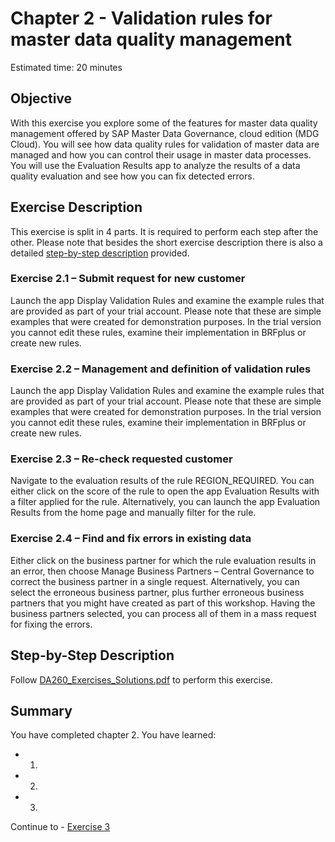 # Chapter 2 - Validation rules for master data quality management

Estimated time: 20 minutes

## Objective

With this exercise you explore some of the features for master data quality management offered by SAP Master Data Governance, cloud edition (MDG Cloud). You will see how data quality rules for validation of master data are managed and how you can control their usage in master data processes. You will use the Evaluation Results app to analyze the results of a data quality evaluation and see how you can fix detected errors.

## Exercise Description

This exercise is split in 4 parts. It is required to perform each step after the other. Please note that besides the short exercise description there is also a detailed [step-by-step description](../supplements/DA260_Exercises_Solutions.pdf) provided.

### Exercise 2.1 – Submit request for new customer

Launch the app Display Validation Rules and examine the example rules that are provided as part of your trial account. Please note that these are simple examples that were created for demonstration purposes. In the trial version you cannot edit these rules, examine their implementation in BRFplus or create new rules.

### Exercise 2.2 – Management and definition of validation rules

Launch the app Display Validation Rules and examine the example rules that are provided as part of your trial account. Please note that these are simple examples that were created for demonstration purposes. In the trial version you cannot edit these rules, examine their implementation in BRFplus or create new rules.

### Exercise 2.3 – Re-check requested customer

Navigate to the evaluation results of the rule REGION_REQUIRED. You can either click on the score of the rule to open the app Evaluation Results with a filter applied for the rule. Alternatively, you can launch the app Evaluation Results from the home page and manually filter for the rule.

### Exercise 2.4 – Find and fix errors in existing data

Either click on the business partner for which the rule evaluation results in an error, then choose Manage Business Partners – Central Governance to correct the business partner in a single request. Alternatively, you can select the erroneous business partner, plus further erroneous business partners that you might have created as part of this workshop. Having the business partners selected, you can process all of them in a mass request for fixing the errors.

## Step-by-Step Description

Follow [DA260_Exercises_Solutions.pdf](../supplements/DA260_Exercises_Solutions.pdf) to perform this exercise.

## Summary

You have completed chapter 2. You have learned:

- 1.
- 2.
- 3.

Continue to - [Exercise 3](../ex3/README.md)
